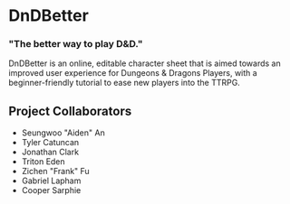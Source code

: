 # DnDBetter
### "The better way to play D&D."
DnDBetter is an online, editable character sheet that is aimed towards an improved user experience for Dungeons & Dragons Players, with a beginner-friendly tutorial to ease new players into the TTRPG.

## Project Collaborators
- Seungwoo "Aiden" An
- Tyler Catuncan
- Jonathan Clark
- Triton Eden
- Zichen "Frank" Fu
- Gabriel Lapham
- Cooper Sarphie
